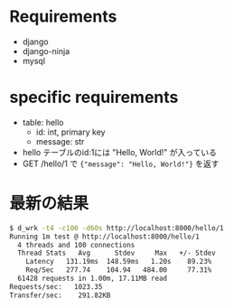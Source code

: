# Requirements

- django
- django-ninja
- mysql

# specific requirements

- table: hello
    - id: int, primary key
    - message: str
- hello テーブルのid:1には "Hello, World!" が入っている
- GET /hello/1 で `{"message": "Hello, World!"}` を返す

# 最新の結果

```bash
$ d_wrk -t4 -c100 -d60s http://localhost:8000/hello/1
Running 1m test @ http://localhost:8000/hello/1
  4 threads and 100 connections
  Thread Stats   Avg      Stdev     Max   +/- Stdev
    Latency   131.19ms  148.59ms   1.20s    89.23%
    Req/Sec   277.74    104.94   484.00     77.31%
  61428 requests in 1.00m, 17.11MB read
Requests/sec:   1023.35
Transfer/sec:    291.82KB
```
